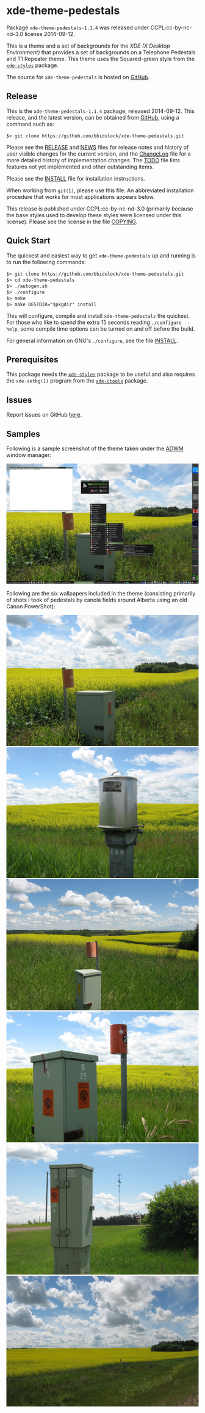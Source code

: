 [xde-theme-pedestals -- read me first file.  2014-09-12]: #

xde-theme-pedestals
===============

Package `xde-theme-pedestals-1.1.4` was released under CCPL:cc-by-nc-nd-3.0
license 2014-09-12.

This is a theme and a set of backgrounds for the _XDE (X Desktop
Environment)_ that provides a set of backgrounds on
a Telephone Pedestals and T1 Repeater theme.
This theme uses the Squared-green style from the [`xde-styles`][11]
package.

The source for `xde-theme-pedestals` is hosted on [GitHub][1].


Release
-------

This is the `xde-theme-pedestals-1.1.4` package, released 2014-09-12.
This release, and the latest version, can be obtained from [GitHub][1],
using a command such as:

    $> git clone https://github.com/bbidulock/xde-theme-pedestals.git

Please see the [RELEASE][3] and [NEWS][4] files for release notes and
history of user visible changes for the current version, and the
[ChangeLog][5] file for a more detailed history of implementation
changes.  The [TODO][6] file lists features not yet implemented and
other outstanding items.

Please see the [INSTALL][8] file for installation instructions.

When working from `git(1)`, please use this file.  An abbreviated
installation procedure that works for most applications appears below.

This release is published under CCPL:cc-by-nc-nd-3.0 (primarily because
the base styles used to develop these styles were licensed under this
license).
Please see the license in the file [COPYING][10].


Quick Start
-----------

The quickest and easiest way to get `xde-theme-pedestals` up and
running is to run the following commands:

    $> git clone https://github.com/bbidulock/xde-theme-pedestals.git
    $> cd xde-theme-pedestals
    $> ./autogen.sh
    $> ./configure
    $> make
    $> make DESTDIR="$pkgdir" install

This will configure, compile and install `xde-theme-pedestals` the
quickest.  For those who like to spend the extra 15 seconds reading
`./configure --help`, some compile time options can be turned on and off
before the build.

For general information on GNU's `./configure`, see the file
[INSTALL][8].


Prerequisites
-------------

This package needs the [`xde-styles`][11] package to be useful and also
requires the `xde-setbg(1)` program from the [`xde-ctools`][12] package.


Issues
------

Report issues on GitHub [here][2].


Samples
-------

Following is a sample screenshot of the theme taken under the [ADWM][13]
window manager:

![adwm.jpg](scrot/adwm.jpg "Wallpaper #7")

Following are the six wallpapers included in the theme (consisting
primarily of shots I took of pedestals by canola fields around Alberta
using an old Canon PowerShot):

![pedestal_field4.jpg](images/pedestal_field4.jpg "Wallpaper #1")
![t1_canola1.jpg](images/t1_canola1.jpg "Wallpaper #2")
![pedestal_farm2.jpg](images/pedestal_farm2.jpg "Wallpaper #3")
![pedestal_canola1.jpg](images/pedestal_canola1.jpg "Wallpaper #4")
![pedestal_tower3.jpg](images/pedestal_tower3.jpg "Wallpaper #5")
![pedestal_field6.jpg](images/pedestal_field6.jpg "Wallpaper #6")



[1]: https://github.com/bbidulock/xde-theme-pedestals
[2]: https://github.com/bbidulock/xde-theme-pedestals/issues
[3]: https://github.com/bbidulock/xde-theme-pedestals/blob/master/RELEASE
[4]: https://github.com/bbidulock/xde-theme-pedestals/blob/master/NEWS
[5]: https://github.com/bbidulock/xde-theme-pedestals/blob/master/ChangeLog
[6]: https://github.com/bbidulock/xde-theme-pedestals/blob/master/TODO
[7]: https://github.com/bbidulock/xde-theme-pedestals/blob/master/COMPLIANCE
[8]: https://github.com/bbidulock/xde-theme-pedestals/blob/master/INSTALL
[9]: https://github.com/bbidulock/xde-theme-pedestals/blob/master/LICENSE
[10]: https://github.com/bbidulock/xde-theme-pedestals/blob/master/COPYING
[11]: https://github.com/bbidulock/xde-styles
[12]: https://github.com/bbidulock/xde-ctools
[13]: https://bbidulock.github.io/adwm

[ vim: set ft=markdown sw=4 tw=72 nocin nosi fo+=tcqlorn spell: ]: #
